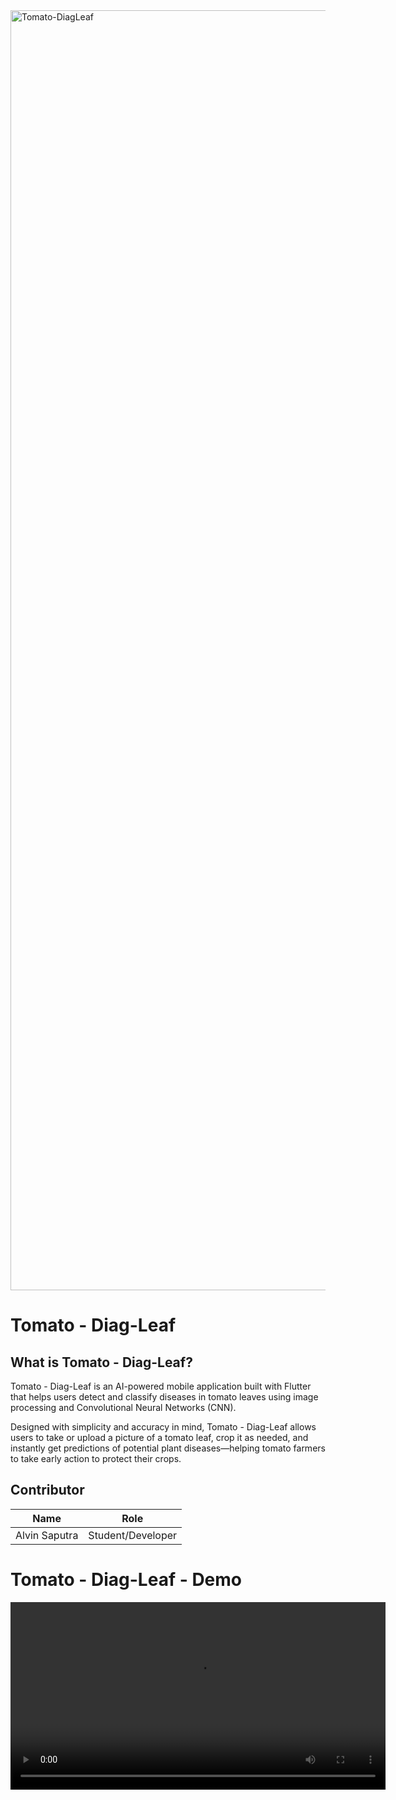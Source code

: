 
<img width="2048" height="2048" alt="Tomato-DiagLeaf" src="https://github.com/user-attachments/assets/9da26a43-4ac8-4dae-bf97-5885e3fd5be7" />

# Tomato - Diag-Leaf

## What is Tomato - Diag-Leaf?
Tomato - Diag-Leaf is an AI-powered mobile application built with Flutter that helps users detect and classify diseases in tomato leaves using image processing and Convolutional Neural Networks (CNN).

Designed with simplicity and accuracy in mind, Tomato - Diag-Leaf allows users to take or upload a picture of a tomato leaf, crop it as needed, and instantly get predictions of potential plant diseases—helping tomato farmers to take early action to protect their crops.


## Contributor
| Name                                   | Role                
| ---------------------------------------| --------------------| 
| Alvin Saputra                          | Student/Developer   |


# Tomato - Diag-Leaf - Demo

<div align="center">
  <video src="https://github.com/user-attachments/assets/eb28d402-0d25-485e-a2b6-0810015184f9" controls width="600"></video>
</div>


